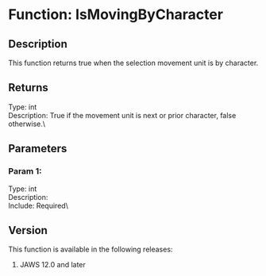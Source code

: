 # Function: IsMovingByCharacter

## Description

This function returns true when the selection movement unit is by
character.

## Returns

Type: int\
Description: True if the movement unit is next or prior character, false
otherwise.\

## Parameters

### Param 1:

Type: int\
Description:\
Include: Required\

## Version

This function is available in the following releases:

1.  JAWS 12.0 and later
